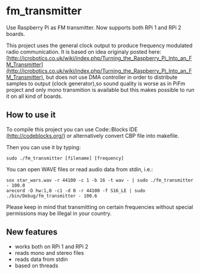 # fm_transmitter

Use Raspberry Pi as FM transmitter. Now supports both RPi 1 and RPi 2 boards.

This project uses the general clock output to produce frequency modulated radio communication. It is based on idea originaly posted here: [http://icrobotics.co.uk/wiki/index.php/Turning_the_Raspberry_Pi_Into_an_FM_Transmitter](http://icrobotics.co.uk/wiki/index.php/Turning_the_Raspberry_Pi_Into_an_FM_Transmitter), but does not use DMA controller in order to distribute samples to output (clock generator),so sound quality is worse as in PiFm project and only mono transmition is available but this makes possible to run it on all kind of boards.

## How to use it

To compile this project you can use Code::Blocks IDE [(http://codeblocks.org/)](http://codeblocks.org/) or alternatively convert CBP file into makefile.

Then you can use it by typing:
```
sudo ./fm_transmitter [filename] [frequency]
```

You can open WAVE files or read audio data from stdin, i.e.:
```
sox star_wars.wav -r 44100 -c 1 -b 16 -t wav - | sudo ./fm_transmitter - 100.0
arecord -D hw:1,0 -c1 -d 0 -r 44100 -f S16_LE | sudo ./bin/Debug/fm_transmitter - 100.6
```

Please keep in mind that transmitting on certain frequencies without special permissions may be illegal in your country.

## New features

* works both on RPi 1 and RPi 2
* reads mono and stereo files
* reads data from stdin
* based on threads
